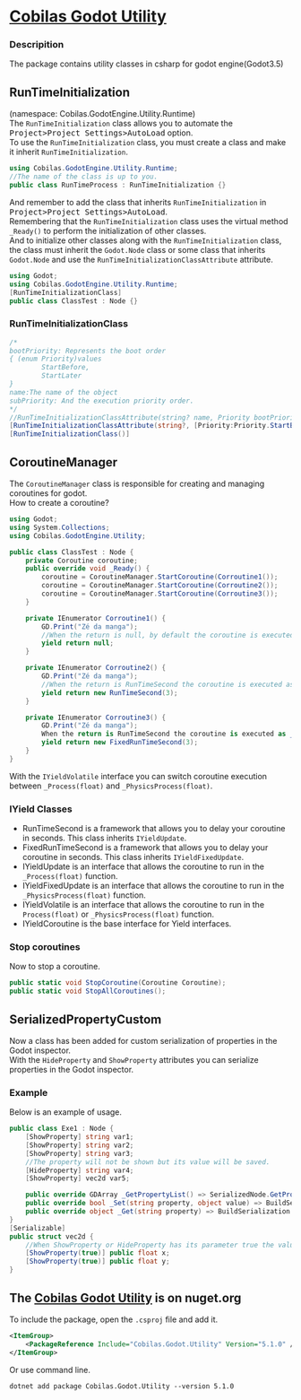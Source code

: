 # [Cobilas Godot Utility](https://belicusbr.github.io/com.cobilas.docs/mds/gd-utility-getting-started.html)
### Descripition
The package contains utility classes in csharp for godot engine(Godot3.5)
## RunTimeInitialization
(namespace: Cobilas.GodotEngine.Utility.Runtime) \
The `RunTimeInitialization` class allows you to automate the <kbd>Project&gt;Project Settings&gt;AutoLoad</kbd> option. \
To use the `RunTimeInitialization` class, you must create a class and make it inherit `RunTimeInitialization`.
```c#
using Cobilas.GodotEngine.Utility.Runtime;
//The name of the class is up to you.
public class RunTimeProcess : RunTimeInitialization {}
```
And remember to add the class that inherits `RunTimeInitialization` in <kbd>Project&gt;Project Settings&gt;AutoLoad</kbd>. \
Remembering that the `RunTimeInitialization` class uses the virtual method `_Ready()` to perform the initialization of other classes. \
And to initialize other classes along with the `RunTimeInitialization` class, the class must inherit the `Godot.Node` class or some class that inherits `Godot.Node` and use the `RunTimeInitializationClassAttribute` attribute.
```c#
using Godot;
using Cobilas.GodotEngine.Utility.Runtime;
[RunTimeInitializationClass]
public class ClassTest : Node {}
```
### RunTimeInitializationClass
```c#
/*
bootPriority: Represents the boot order
{ (enum Priority)values
        StartBefore,
        StartLater
}
name:The name of the object
subPriority: And the execution priority order.
*/
//RunTimeInitializationClassAttribute(string? name, Priority bootPriority = Priority.StartBefore, int subPriority = 0, bool lastBoot = false)
[RunTimeInitializationClassAttribute(string?, [Priority:Priority.StartBefore], [int:0], [bool:false])]
[RunTimeInitializationClass()]
```
## CoroutineManager
The `CoroutineManager` class is responsible for creating and managing coroutines for godot. \
How to create a coroutine?
```c#
using Godot;
using System.Collections;
using Cobilas.GodotEngine.Utility;

public class ClassTest : Node {
	private Coroutine coroutine;
	public override void _Ready() {
		coroutine = CoroutineManager.StartCoroutine(Corroutine1());
		coroutine = CoroutineManager.StartCoroutine(Corroutine2());
		coroutine = CoroutineManager.StartCoroutine(Corroutine3());
	}

	private IEnumerator Corroutine1() {
		GD.Print("Zé da manga");
		//When the return is null, by default the coroutine is executed as _Process().
		yield return null;
	}

	private IEnumerator Corroutine2() {
		GD.Print("Zé da manga");
		//When the return is RunTimeSecond the coroutine is executed as _Process() with a pre-defined delay.
		yield return new RunTimeSecond(3);
	}

	private IEnumerator Corroutine3() {
		GD.Print("Zé da manga");
		When the return is RunTimeSecond the coroutine is executed as _PhysicProcess() with a pre-defined delay.
		yield return new FixedRunTimeSecond(3);
	}
}
```
With the `IYieldVolatile` interface you can switch coroutine execution between `_Process(float)` and `_PhysicsProcess(float)`.
### IYield Classes
- RunTimeSecond is a framework that allows you to delay your coroutine in seconds. This class inherits `IYieldUpdate`.
- FixedRunTimeSecond is a framework that allows you to delay your coroutine in seconds. This class inherits `IYieldFixedUpdate`.
- IYieldUpdate is an interface that allows the coroutine to run in the `_Process(float)` function.
- IYieldFixedUpdate is an interface that allows the coroutine to run in the `_PhysicsProcess(float)` function.
- IYieldVolatile is an interface that allows the coroutine to run in the `Process(float)` or `_PhysicsProcess(float)` function.
- IYieldCoroutine is the base interface for Yield interfaces.
### Stop coroutines
Now to stop a coroutine.
```c#
public static void StopCoroutine(Coroutine Coroutine);
public static void StopAllCoroutines();
```
## SerializedPropertyCustom
Now a class has been added for custom serialization of properties in the Godot inspector. \
With the `HideProperty` and `ShowProperty` attributes you can serialize properties in the Godot inspector.
### Example
Below is an example of usage.
```c#
public class Exe1 : Node {
	[ShowProperty] string var1;
	[ShowProperty] string var2;
	[ShowProperty] string var3;
	//The property will not be shown but its value will be saved.
	[HideProperty] string var4;
	[ShowProperty] vec2d var5;

	public override GDArray _GetPropertyList() => SerializedNode.GetPropertyList(BuildSerialization.Build(this).GetPropertyList());
	public override bool _Set(string property, object value) => BuildSerialization.Build(this).Set(property, value);
	public override object _Get(string property) => BuildSerialization.Build(this).Get(property);
}
[Serializable]
public struct vec2d {
	//When ShowProperty or HideProperty has its parameter true the value will be saved in cache.
	[ShowProperty(true)] public float x;
	[ShowProperty(true)] public float y;
}
```

## The [Cobilas Godot Utility](https://www.nuget.org/packages/Cobilas.Godot.Utility/) is on nuget.org
To include the package, open the `.csproj` file and add it.
```xml
<ItemGroup>
	<PackageReference Include="Cobilas.Godot.Utility" Version="5.1.0" />
</ItemGroup>
```
Or use command line.
```
dotnet add package Cobilas.Godot.Utility --version 5.1.0
```
